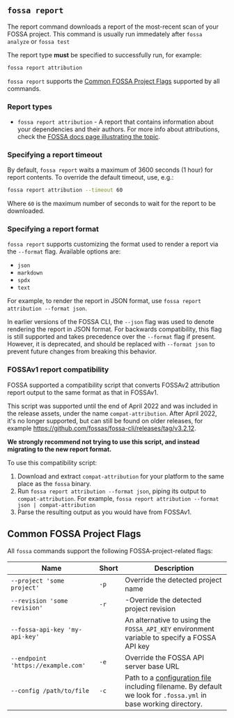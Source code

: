 ## `fossa report`

The report command downloads a report of the most-recent scan of your FOSSA project. This command is usually run immedately after `fossa analyze` or `fossa test`

The report type **must** be specified to successfully run, for example:

```sh
fossa report attribution
```

`fossa report` supports the [Common FOSSA Project Flags](#common-fossa-project-flags) supported by all commands.

### Report types

- `fossa report attribution` - A report that contains information about your dependencies and their authors. For more info about attributions, check the [FOSSA docs page illustrating the topic](https://docs.fossa.com/docs/generating-reports).

### Specifying a report timeout

By default, `fossa report` waits a maximum of 3600 seconds (1 hour) for report contents. To override the default timeout, use, e.g.:

```sh
fossa report attribution --timeout 60
```

Where `60` is the maximum number of seconds to wait for the report to be downloaded.

### Specifying a report format

`fossa report` supports customizing the format used to render a report via the `--format` flag.
Available options are:
- `json`
- `markdown`
- `spdx`
- `text`

For example, to render the report in JSON format, use `fossa report attribution --format json`.

In earlier versions of the FOSSA CLI, the `--json` flag was used to denote rendering the report in JSON format.
For backwards compatibility, this flag is still supported and takes precedence over the `--format` flag if present.
However, it is deprecated, and should be replaced with `--format json` to prevent future changes from breaking this behavior.

### FOSSAv1 report compatibility

FOSSA supported a compatibility script that converts FOSSAv2 attribution report output to the same format as that in FOSSAv1.

This script was supported until the end of April 2022 and was included in the release assets, under the name `compat-attribution`.
After April 2022, it's no longer supported, but can still be found on older releases, for example https://github.com/fossas/fossa-cli/releases/tag/v3.2.12.

**We strongly recommend not trying to use this script, and instead migrating to the new report format.**

To use this compatibility script:

1. Download and extract `compat-attribution` for your platform to the same place as the `fossa` binary.
2. Run `fossa report attribution --format json`, piping its output to `compat-attribution`.
   For example, `fossa report attribution --format json | compat-attribution`
3. Parse the resulting output as you would have from FOSSAv1.

## Common FOSSA Project Flags

All `fossa` commands support the following FOSSA-project-related flags:

| Name                               | Short | Description                                                                                                                                            |
| ---------------------------------- | ----- | ------------------------------------------------------------------------------------------------------------------------------------------------------ |
| `--project 'some project'`         | `-p`  | Override the detected project name                                                                                                                     |
| `--revision 'some revision'`       | `-r`  | -Override the detected project revision                                                                                                                |
| `--fossa-api-key 'my-api-key'`     |       | An alternative to using the `FOSSA_API_KEY` environment variable to specify a FOSSA API key                                                            |
| `--endpoint 'https://example.com'` | `-e`  | Override the FOSSA API server base URL                                                                                                                 |
| `--config /path/to/file`           | `-c`  | Path to a [configuration file](../files/fossa-yml.md) including filename. By default we look for `.fossa.yml` in base working directory. |
